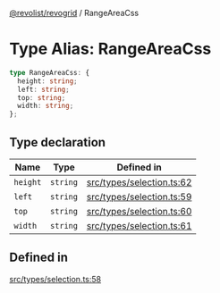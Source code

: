 [@revolist/revogrid](README.md) / RangeAreaCss

# Type Alias: RangeAreaCss

```ts
type RangeAreaCss: {
  height: string;
  left: string;
  top: string;
  width: string;
};
```

## Type declaration

| Name | Type | Defined in |
| ------ | ------ | ------ |
| `height` | `string` | [src/types/selection.ts:62](https://github.com/revolist/revogrid/blob/832a695f4c49c94511535fe3aac75fac9a36ad76/src/types/selection.ts#L62) |
| `left` | `string` | [src/types/selection.ts:59](https://github.com/revolist/revogrid/blob/832a695f4c49c94511535fe3aac75fac9a36ad76/src/types/selection.ts#L59) |
| `top` | `string` | [src/types/selection.ts:60](https://github.com/revolist/revogrid/blob/832a695f4c49c94511535fe3aac75fac9a36ad76/src/types/selection.ts#L60) |
| `width` | `string` | [src/types/selection.ts:61](https://github.com/revolist/revogrid/blob/832a695f4c49c94511535fe3aac75fac9a36ad76/src/types/selection.ts#L61) |

## Defined in

[src/types/selection.ts:58](https://github.com/revolist/revogrid/blob/832a695f4c49c94511535fe3aac75fac9a36ad76/src/types/selection.ts#L58)
